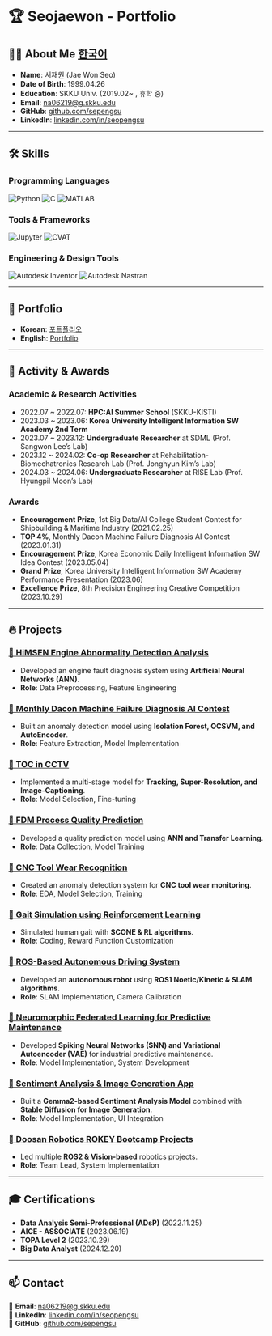 # 🏆 Seojaewon - Portfolio

## 👨‍💻 About Me  [**한국어**](https://github.com/sepengsu/sepengsu/main/README_kr.md)


- **Name**: 서재원 (Jae Won Seo)
- **Date of Birth**: 1999.04.26
- **Education**: SKKU Univ. (2019.02~ , 휴학 중)
- **Email**: na06219@g.skku.edu
- **GitHub**: [github.com/sepengsu](https://github.com/sepengsu)
- **LinkedIn**: [linkedin.com/in/seopengsu](https://www.linkedin.com/in/seopengsu/)

---

## 🛠️ Skills

### **Programming Languages**
![Python](https://img.shields.io/badge/Python-3776AB?style=for-the-badge&logo=python&logoColor=white)
![C](https://img.shields.io/badge/-C-A8B9CC?style=for-the-badge&logo=c&logoColor=white)
![MATLAB](https://img.shields.io/badge/-MATLAB-0076A8?style=for-the-badge&logo=matlab&logoColor=white)

### **Tools & Frameworks**
![Jupyter](https://img.shields.io/badge/Jupyter-F37626.svg?&style=for-the-badge&logo=Jupyter&logoColor=white)
![CVAT](https://img.shields.io/badge/-CVAT-5C3EE8?style=for-the-badge&logo=OpenCV&logoColor=white)

### **Engineering & Design Tools**
![Autodesk Inventor](https://img.shields.io/badge/Inventor-0696D7?style=for-the-badge&logo=autodesk&logoColor=white)
![Autodesk Nastran](https://img.shields.io/badge/Nastran-FF3E00?style=for-the-badge&logo=autodesk&logoColor=white)

---

## 📁 Portfolio
- **Korean**: [포트폴리오](https://github.com/sepengsu/sepengsu/blob/main/%ED%8F%AC%ED%8A%B8%ED%8F%B4%EB%A6%AC%EC%98%A4.pdf)
- **English**: [Portfolio](https://github.com/sepengsu/sepengsu/blob/main/PORTFOLIO.pdf)

---

## 🏅 Activity & Awards

### **Academic & Research Activities**
- 2022.07 ~ 2022.07: **HPC:AI Summer School** (SKKU-KISTI)
- 2023.03 ~ 2023.06: **Korea University Intelligent Information SW Academy 2nd Term**
- 2023.07 ~ 2023.12: **Undergraduate Researcher** at SDML (Prof. Sangwon Lee’s Lab)
- 2023.12 ~ 2024.02: **Co-op Researcher** at Rehabilitation-Biomechatronics Research Lab (Prof. Jonghyun Kim’s Lab)
- 2024.03 ~ 2024.06: **Undergraduate Researcher** at RISE Lab (Prof. Hyungpil Moon’s Lab)

### **Awards**
- **Encouragement Prize**, 1st Big Data/AI College Student Contest for Shipbuilding & Maritime Industry (2021.02.25)
- **TOP 4%**, Monthly Dacon Machine Failure Diagnosis AI Contest (2023.01.31)
- **Encouragement Prize**, Korea Economic Daily Intelligent Information SW Idea Contest (2023.05.04)
- **Grand Prize**, Korea University Intelligent Information SW Academy Performance Presentation (2023.06)
- **Excellence Prize**, 8th Precision Engineering Creative Competition (2023.10.29)

---

## 🔥 Projects

### [🔹 HiMSEN Engine Abnormality Detection Analysis](https://github.com/sepengsu/HiMSEN)
- Developed an engine fault diagnosis system using **Artificial Neural Networks (ANN)**.
- **Role**: Data Preprocessing, Feature Engineering

### [🔹 Monthly Dacon Machine Failure Diagnosis AI Contest](https://github.com/sepengsu/DACON-machine-fault-diagnosis)
- Built an anomaly detection model using **Isolation Forest, OCSVM, and AutoEncoder**.
- **Role**: Feature Extraction, Model Implementation

### [🔹 TOC in CCTV](https://github.com/INISW/INISW6)
- Implemented a multi-stage model for **Tracking, Super-Resolution, and Image-Captioning**.
- **Role**: Model Selection, Fine-tuning

### [🔹 FDM Process Quality Prediction](https://github.com/sepengsu/Creative_Competition)
- Developed a quality prediction model using **ANN and Transfer Learning**.
- **Role**: Data Collection, Model Training

### [🔹 CNC Tool Wear Recognition](https://github.com/sepengsu/Smart_Factory)
- Created an anomaly detection system for **CNC tool wear monitoring**.
- **Role**: EDA, Model Selection, Training

### [🔹 Gait Simulation using Reinforcement Learning](https://github.com/sepengsu/winter_co_op)
- Simulated human gait with **SCONE & RL algorithms**.
- **Role**: Coding, Reward Function Customization

### [🔹 ROS-Based Autonomous Driving System](https://github.com/sepengsu/24_rise_coop)
- Developed an **autonomous robot** using **ROS1 Noetic/Kinetic & SLAM algorithms**.
- **Role**: SLAM Implementation, Camera Calibration

### [🔹 Neuromorphic Federated Learning for Predictive Maintenance](https://github.com/sepengsu/ANN-to_SNN)
- Developed **Spiking Neural Networks (SNN) and Variational Autoencoder (VAE)** for industrial predictive maintenance.
- **Role**: Model Implementation, System Development

### [🔹 Sentiment Analysis & Image Generation App](https://github.com/sepengsu/googleMLB5/tree/main/project1)
- Built a **Gemma2-based Sentiment Analysis Model** combined with **Stable Diffusion for Image Generation**.
- **Role**: Model Implementation, UI Integration

### [🔹 Doosan Robotics ROKEY Bootcamp Projects](https://github.com/sepengsu/rokey_poject)
- Led multiple **ROS2 & Vision-based** robotics projects.
- **Role**: Team Lead, System Implementation

---

## 🎓 Certifications
- **Data Analysis Semi-Professional (ADsP)** (2022.11.25)
- **AICE - ASSOCIATE** (2023.06.19)
- **TOPA Level 2** (2023.10.29)
- **Big Data Analyst** (2024.12.20)

---

## 📫 Contact
📧 **Email**: na06219@g.skku.edu  
🔗 **LinkedIn**: [linkedin.com/in/seopengsu](https://www.linkedin.com/in/seopengsu/)  
🐙 **GitHub**: [github.com/sepengsu](https://github.com/sepengsu/)  
